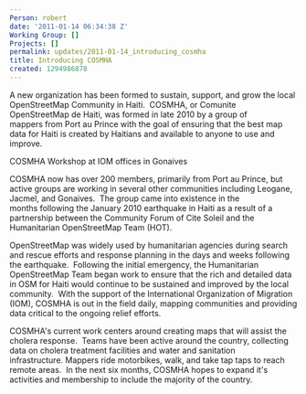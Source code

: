 ```yaml
---
Person: robert
date: '2011-01-14 06:34:38 Z'
Working Group: []
Projects: []
permalink: updates/2011-01-14_introducing_cosmha
title: Introducing COSMHA
created: 1294986878
---
```

<p id="_mcePaste">A new organization has been formed to sustain, support, and grow the local OpenStreetMap Community&nbsp;in Haiti. &nbsp;COSMHA, or Comunite OpenStreetMap de Haiti, was formed in late 2010 by a group of mappers&nbsp;from Port au Prince with the goal of ensuring that the best map data for Haiti is created by Haitians&nbsp;and available to anyone to use and improve.</p><p><img src="https://s3.amazonaws.com/hotwww/files/old/imagecache/update_content/wp-content/uploads/2011/01/imagec-osm.ha_.jpg" alt="">COSMHA Workshop at IOM offices in Gonaives</p><p>COSMHA now has over 200 members, primarily from Port au Prince, but active groups are working in several&nbsp;other communities including Leogane, Jacmel, and Gonaives. &nbsp;The group came into existence in the months&nbsp;following the January 2010 earthquake in Haiti as a result of a partnership between the Community Forum&nbsp;of Cite Soleil and the Humanitarian OpenStreetMap Team (HOT).</p><p id="_mcePaste">OpenStreetMap was widely used by humanitarian agencies during search and rescue efforts and response planning&nbsp;in the days and weeks following the earthquake. &nbsp;Following the initial emergency, the Humanitarian OpenStreetMap&nbsp;Team began work to ensure that the rich and detailed data in OSM for Haiti would continue to be sustained and improved&nbsp;by the local community. &nbsp;With the support of the International Organization of Migration (IOM), COSMHA is out in the&nbsp;field daily, mapping communities and providing data critical to the ongoing relief efforts.</p><p id="_mcePaste">COSMHA's current work centers around creating maps that will assist the cholera response. &nbsp;Teams have been&nbsp;active around the country, collecting data on cholera treatment facilities and water and sanitation infrastructure.&nbsp;Mappers ride motorbikes, walk, and take tap taps to reach remote areas. &nbsp;In the next six months, COSMHA hopes to expand&nbsp;it's activities and membership to include the majority of the country.</p>
